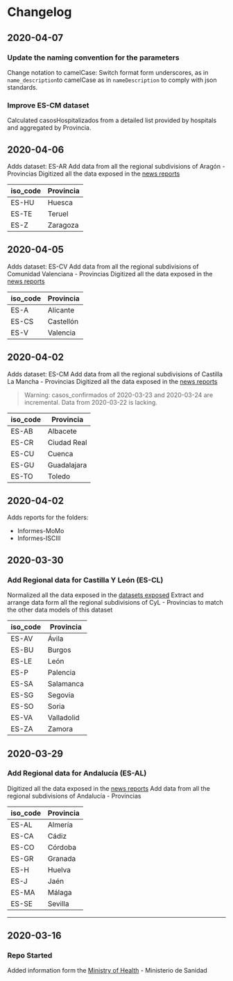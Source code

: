 # Changelog

## 2020-04-07

### Update the naming convention for the parameters
Change notation to camelCase: Switch format form underscores, as in `name_description`to camelCase as in `nameDescription` to comply with json standards.

### Improve ES-CM dataset

Calculated casosHospitalizados from a detailed list provided by hospitals and aggregated by Provincia.




## 2020-04-06
Adds dataset: ES-AR
Add data from all the regional subdivisions of Aragón - Provincias
Digitized all the data exposed in the [news reports](http://www.aragonhoy.net/index.php/mod.noticias/mem.listadoArea/area.1050/relmenu.9/regini.60)

| iso_code | Provincia |
| -------- | --------- |
| ES-HU    | Huesca    |
| ES-TE    | Teruel    |
| ES-Z     | Zaragoza  |

## 2020-04-05
Adds dataset: ES-CV
Add data from all the regional subdivisions of Comunidad Valenciana - Provincias
Digitized all the data exposed in the [news reports](https://www.gva.es/va/inicio/area_de_prensa/ap_notas_prensa?tipoContenido=26&zona=21&botonBuscar=buscar&busquedaorganismo=3.07)

| iso_code | Provincia |
| -------- | --------- |
| ES-A     | Alicante  |
| ES-CS    | Castellón |
| ES-V     | Valencia  |


## 2020-04-02
Adds dataset: ES-CM
Add data from all the regional subdivisions of Castilla La Mancha - Provincias
Digitized all the data exposed in the [news reports](https://sanidad.castillalamancha.es/notas-de-prensa)


> Warning: casos_confirmados of 2020-03-23 and 2020-03-24 are incremental. Data from 2020-03-22 is lacking.


| iso_code | Provincia   |
| -------- | ----------- |
| ES-AB    | Albacete    |
| ES-CR    | Ciudad Real |
| ES-CU    | Cuenca      |
| ES-GU    | Guadalajara |
| ES-TO    | Toledo      |



## 2020-04-02

Adds reports for the folders:

* Informes-MoMo
* Informes-ISCIII


## 2020-03-30

### Add Regional data for Castilla Y León (ES-CL)

Normalized all the data exposed in the [datasets exposed](https://analisis.datosabiertos.jcyl.es/pages/coronavirus/situacin-actual#descarga-de-datasets)
Extract and arrange data form all the regional subdivisions of CyL - Provincias to match the other data models of this dataset

| iso_code | Provincia  |
| -------- | ---------- |
| ES-AV    | Ávila      |
| ES-BU    | Burgos     |
| ES-LE    | León       |
| ES-P     | Palencia   |
| ES-SA    | Salamanca  |
| ES-SG    | Segovia    |
| ES-SO    | Soria      |
| ES-VA    | Valladolid |
| ES-ZA    | Zamora     |


## 2020-03-29

### Add Regional data for Andalucía (ES-AL)

Digitized all the data exposed in the [news reports](https://www.juntadeandalucia.es/organismos/saludyfamilias/areas/salud-vida/paginas/coronavirus-comunicados-anteriores.html)
Add data from all the regional subdivisions of Andalucía - Provincias

| iso_code | Provincia |
| -------- | --------- |
| ES-AL    | Almería   |
| ES-CA    | Cádiz     |
| ES-CO    | Córdoba   |
| ES-GR    | Granada   |
| ES-H     | Huelva    |
| ES-J     | Jaén      |
| ES-MA    | Málaga    |
| ES-SE    | Sevilla   |
----

## 2020-03-16

### Repo Started

Added information form the [Ministry of Health](https://www.mscbs.gob.es/profesionales/saludPublica/ccayes/alertasActual/nCov-China/situacionActual.htm) - Ministerio de Sanidad